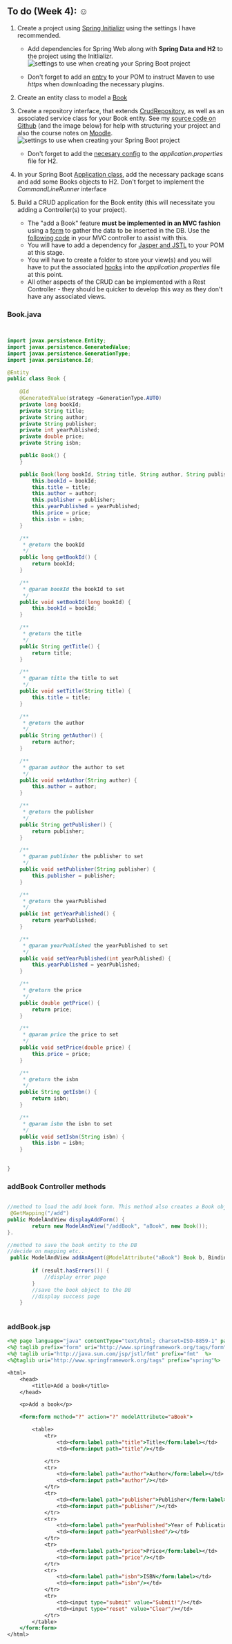 
## To do (Week 4): :relaxed:
          
          
1. Create a project using [Spring Initializr](https://start.spring.io/) using the settings I have recommended.  
   * Add dependencies for Spring Web along with **Spring Data and H2** to the project using the Initlializr. 
![settings to use when creating your Spring Boot project](/images/spring_init.JPG)
   
   * Don't forget to add an [entry](https://github.com/lit-alan/SD4-Adv-Enterprise-App-Development/blob/master/snippets/intro_to_spring.md#plugin-repositories) to your POM to instruct Maven to use *https* when downloading the necessary plugins.

2. Create an entity class to model a [Book](#bookjava)

3. Create a repository interface, that extends [CrudRepository](https://docs.spring.io/spring-data/commons/docs/current/api/org/springframework/data/repository/CrudRepository.html), as well as an associated service class for your Book entity. See my [source code on Github](https://github.com/lit-alan/SD4-Adv-Enterprise-App-Development/tree/master/source/SpringBootAndTheCrudRepository) (and the image below) for help with structuring your project and also the course notes on [Moodle](https://moodle.lit.ie/course/view.php?id=1766). 
![settings to use when creating your Spring Boot project](/images/project_structure.JPG)
    * Don't forget to add the [necesary config](https://github.com/lit-alan/SD4-Adv-Enterprise-App-Development/blob/master/source/SpringBootAndTheCrudRepository/src/main/resources/application.properties) to the *application.properties* file for H2.

4. In your Spring Boot [Application class](https://github.com/lit-alan/SD4-Adv-Enterprise-App-Development/blob/master/source/SpringBootAndTheCrudRepository/src/main/java/com/sd4/application/SpringBootAndTheCrudRepositoryApplication.java), add the necessary package scans and add some Books objects to H2. Don't forget to implement the *CommandLineRunner* interface 

5. Build a CRUD application for the Book entity (this will necessitate you adding a Controller(s) to your project).
   * The "add a Book" feature **must be implemented in an MVC fashion** using  a [form](#addbookjsp) to gather the data to be inserted in the DB. Use the [following code](#addbook-controller-methods) in your MVC controller to assist with this.
   * You will have to add a dependency for [Jasper and JSTL](https://github.com/lit-alan/SD4-Adv-Enterprise-App-Development/blob/master/snippets/intro_to_spring.md#maven-dependencies-for-tomcat-and-jstl) to your POM at this stage.
   * You will have to create a folder to store your view(s) and you will have to put the associated [hooks](https://github.com/lit-alan/SD4-Adv-Enterprise-App-Development/blob/master/snippets/intro_to_spring.md#configure-views) into the *application.properties* file at this point.
   * All other aspects of the CRUD can be implemented with a Rest Controller - they should be quicker to develop this way as they don't have any associated views.


### Book.java
```java


import javax.persistence.Entity;
import javax.persistence.GeneratedValue;
import javax.persistence.GenerationType;
import javax.persistence.Id;

@Entity
public class Book {
    
    @Id
    @GeneratedValue(strategy =GenerationType.AUTO)
    private long bookId;
    private String title;
    private String author;
    private String publisher;
    private int yearPublished;
    private double price;
    private String isbn;

    public Book() {
    }

    public Book(long bookId, String title, String author, String publisher, int yearPublished, double price, String isbn) {
        this.bookId = bookId;
        this.title = title;
        this.author = author;
        this.publisher = publisher;
        this.yearPublished = yearPublished;
        this.price = price;
        this.isbn = isbn;
    }

    /**
     * @return the bookId
     */
    public long getBookId() {
        return bookId;
    }

    /**
     * @param bookId the bookId to set
     */
    public void setBookId(long bookId) {
        this.bookId = bookId;
    }

    /**
     * @return the title
     */
    public String getTitle() {
        return title;
    }

    /**
     * @param title the title to set
     */
    public void setTitle(String title) {
        this.title = title;
    }

    /**
     * @return the author
     */
    public String getAuthor() {
        return author;
    }

    /**
     * @param author the author to set
     */
    public void setAuthor(String author) {
        this.author = author;
    }

    /**
     * @return the publisher
     */
    public String getPublisher() {
        return publisher;
    }

    /**
     * @param publisher the publisher to set
     */
    public void setPublisher(String publisher) {
        this.publisher = publisher;
    }

    /**
     * @return the yearPublished
     */
    public int getYearPublished() {
        return yearPublished;
    }

    /**
     * @param yearPublished the yearPublished to set
     */
    public void setYearPublished(int yearPublished) {
        this.yearPublished = yearPublished;
    }

    /**
     * @return the price
     */
    public double getPrice() {
        return price;
    }

    /**
     * @param price the price to set
     */
    public void setPrice(double price) {
        this.price = price;
    }

    /**
     * @return the isbn
     */
    public String getIsbn() {
        return isbn;
    }

    /**
     * @param isbn the isbn to set
     */
    public void setIsbn(String isbn) {
        this.isbn = isbn;
    }
    
    
}


```
### addBook Controller methods
```java

//method to load the add book form. This method also creates a Book object that will back the add book form
 @GetMapping("/add")
public ModelAndView displayAddForm() {
        return new ModelAndView("/addBook", "aBook", new Book());
}.

//method to save the book entity to the DB    
//decide on mapping etc..
 public ModelAndView addAnAgent(@ModelAttribute("aBook") Book b, BindingResult result) {
                
        if (result.hasErrors()) {
            //display error page
        }
        //save the book object to the DB
        //display success page
    }
    
```
### addBook.jsp
```jsp
<%@ page language="java" contentType="text/html; charset=ISO-8859-1" pageEncoding="ISO-8859-1"%>
<%@ taglib prefix="form" uri="http://www.springframework.org/tags/form"%>
<%@ taglib uri="http://java.sun.com/jsp/jstl/fmt" prefix="fmt"  %>  
<%@taglib uri="http://www.springframework.org/tags" prefix="spring"%>

<html>
    <head>
        <title>Add a book</title>
    </head>

    <p>Add a book</p>

    <form:form method="?" action="?" modelAttribute="aBook">

        <table>
            <tr>
                <td><form:label path="title">Title</form:label></td>
                <td><form:input path="title"/></td>

            </tr>
            <tr>
                <td><form:label path="author">Author</form:label></td>
                <td><form:input path="author"/></td>
            </tr>
            <tr>
                <td><form:label path="publisher">Publisher</form:label></td>
                <td><form:input path="publisher"/></td>
            </tr>
            <tr>
                <td><form:label path="yearPublished">Year of Publication</form:label></td>
                <td><form:input path="yearPublished"/></td>
            </tr>
            <tr>
                <td><form:label path="price">Price</form:label></td>
                <td><form:input path="price"/></td>
            </tr>
            <tr>
                <td><form:label path="isbn">ISBN</form:label></td>
                <td><form:input path="isbn"/></td>
            </tr>
            <tr>
                <td><input type="submit" value="Submit!"/></td>
                <td><input type="reset" value="Clear"/></td>
            </tr>
        </table>
    </form:form>
</html>
```
